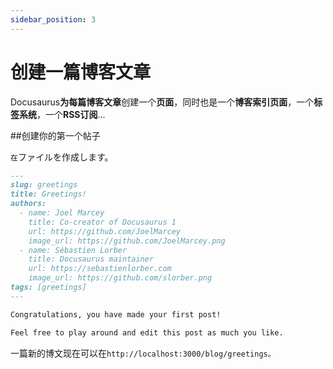 ```yaml
---
sidebar_position: 3
---
```


# 创建一篇博客文章

Docusaurus<strong>为每篇博客文章</strong>创建一个<strong>页面</strong>，同时也是一个<strong>博客索引页面</strong>，一个<strong>标签系统</strong>，一个<strong>RSS订阅</strong>...

\##创建你的第一个帖子

<code>在</code>ファイルを作成します。

```md title="blog/2021-02-28-greetings.md"
---
slug: greetings
title: Greetings!
authors:
  - name: Joel Marcey
    title: Co-creator of Docusaurus 1
    url: https://github.com/JoelMarcey
    image_url: https://github.com/JoelMarcey.png
  - name: Sébastien Lorber
    title: Docusaurus maintainer
    url: https://sebastienlorber.com
    image_url: https://github.com/slorber.png
tags: [greetings]
---

Congratulations, you have made your first post!

Feel free to play around and edit this post as much you like.
```

一篇新的博文现在可以在<code>http://localhost:3000/blog/greetings。</code>
